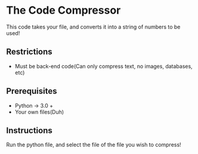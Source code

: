 # The Code Compressor
This code takes your file, and converts it into a string of numbers to be used!

## Restrictions
* Must be back-end code(Can only compress text, no images, databases, etc)

## Prerequisites
* Python -> 3.0 +
* Your own files(Duh)

## Instructions
Run the python file, and select the file of the file you wish to compress!
